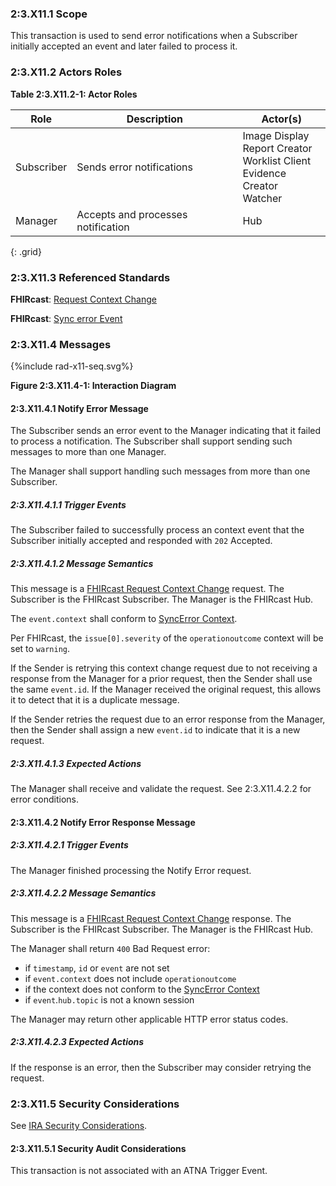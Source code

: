 ### 2:3.X11.1 Scope

This transaction is used to send error notifications when a Subscriber initially accepted an event and later failed to process it.

### 2:3.X11.2 Actors Roles

**Table 2:3.X11.2-1: Actor Roles**

| Role | Description | Actor(s) |
|------|-------------|----------|
| Subscriber | Sends error notifications | Image Display<br>Report Creator<br>Worklist Client<br>Evidence Creator<br>Watcher |
| Manager | Accepts and processes notification | Hub |
{: .grid}

### 2:3.X11.3 Referenced Standards

**FHIRcast**: [Request Context Change](https://build.fhir.org/ig/HL7/fhircast-docs/2-6-RequestContextChange.html#request-context-change)

**FHIRcast**: [Sync error Event](https://build.fhir.org/ig/HL7/fhircast-docs/3-2-1-syncerror.html)

### 2:3.X11.4 Messages

<div>
{%include rad-x11-seq.svg%}
</div>

<div style="clear: left"/>

**Figure 2:3.X11.4-1: Interaction Diagram**

#### 2:3.X11.4.1 Notify Error Message

The Subscriber sends an error event to the Manager indicating that it failed to process a notification. The Subscriber shall support sending such messages to more than one Manager.

The Manager shall support handling such messages from more than one Subscriber. 

##### 2:3.X11.4.1.1 Trigger Events

The Subscriber failed to successfully process an context event that the Subscriber initially accepted and responded with `202` Accepted.

##### 2:3.X11.4.1.2 Message Semantics

This message is a [FHIRcast Request Context Change](https://build.fhir.org/ig/HL7/fhircast-docs/2-6-RequestContextChange.html#request-context-change-body) request. The Subscriber is the FHIRcast Subscriber. The Manager is the FHIRcast Hub.

The `event.context` shall conform to [SyncError Context](https://build.fhir.org/ig/HL7/fhircast-docs/3-2-1-syncerror.html#context).

Per FHIRcast, the `issue[0].severity` of the `operationoutcome` context will be set to `warning`.

If the Sender is retrying this context change request due to not receiving a response from the Manager for a prior request, then the Sender shall use the same `event.id`. If the Manager received the original request, this allows it to detect that it is a duplicate message.

If the Sender retries the request due to an error response from the Manager, then the Sender shall assign a new `event.id` to indicate that it is a new request.

##### 2:3.X11.4.1.3 Expected Actions

The Manager shall receive and validate the request. See 2:3.X11.4.2.2 for error conditions.

#### 2:3.X11.4.2 Notify Error Response Message

##### 2:3.X11.4.2.1 Trigger Events

The Manager finished processing the Notify Error request.

##### 2:3.X11.4.2.2 Message Semantics

This message is a [FHIRcast Request Context Change](https://build.fhir.org/ig/HL7/fhircast-docs/2-6-RequestContextChange.html#request-context-change-body) response. The Subscriber is the FHIRcast Subscriber. The Manager is the FHIRcast Hub.

The Manager shall return `400` Bad Request error:
- if `timestamp`, `id` or `event` are not set
- if `event.context` does not include `operationoutcome`
- if the context does not conform to the [SyncError Context](https://build.fhir.org/ig/HL7/fhircast-docs/3-2-1-syncerror.html#context)
- if `event`.`hub.topic` is not a known session

The Manager may return other applicable HTTP error status codes.

##### 2:3.X11.4.2.3 Expected Actions

If the response is an error, then the Subscriber may consider retrying the request.

### 2:3.X11.5 Security Considerations

See [IRA Security Considerations](volume-1.html#1xx5-ira-security-considerations).

#### 2:3.X11.5.1 Security Audit Considerations

This transaction is not associated with an ATNA Trigger Event.
